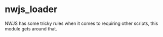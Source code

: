 # nwjs_loader
NWJS has some tricky rules when it comes to requiring other scripts, this module gets around that.
